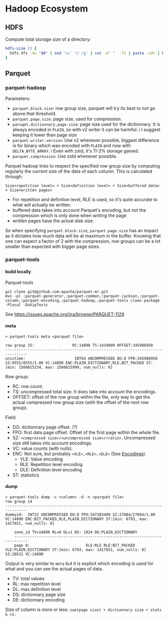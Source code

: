 Hadoop Ecosystem
================


HDFS
----

Compute total storage size of a directory:

```bash
hdfs-size () {
  hdfs dfs -du "$0" | sed 's/  */ /g' | cut -d" "  -f1 | paste -sd+ | bc | numfmt --to=iec-i --suffix=B 
}
```


Parquet
-------

### parquet-hadoop

Parameters:

- `parquet.block.size`: row group size, parquet will try its best to not go above that threshold.
- `parquet.page.size`: page size, used for compression.
- `paruqet.dictionnary.page.size`: page size used for the dictionnary. It is always encoded in `PLAIN`, so with v2 writer it can be harmful. i
  I suggest keeping it lower than page size
- `parquet.writer.version`: Use v2 whenever possible, biggest difference is for binary which was encoded with `PLAIN` and now with `DELTA_BYTE_ARRAY`. i
  Even with zstd, it's 11-2% storage gained.
- `parquet.compression`: Use zstd whenever possible.

Parquet hadoop tries to respect the specified row group size by computing regularly the current size of the data of each column. This is calculated through:

```
Size<repetition level> + Size<definition level> + Size<buffered data> + Size<written pages>
```

- For repetition and definition level, RLE is used, so it's quite accurate to what will actually be written.
- buffered data takes into account Parquet's encoding, but not the compression which is only done when writing the page
- written pages have the actual disk size.

So when specifying `parquet.block.size`, `parquet.page.size` has an impact as it dictates how much data will be at maximum in the buffer. Knowing that one can expect
a factor of 2 with the compression, row groups can be a lot smaller than expected with bigger page sizes.


### parquet-tools

#### build locally

Parquet-tools

```
git clone git@github.com:apache/parquet-mr.git
mvn -pl :parquet-generator,:parquet-common,:parquet-jackson,:parquet-column,:parquet-encoding,:parquet-hadoop,:parquet-tools clean package -Plocal -DskipTests
```
See https://issues.apache.org/jira/browse/PARQUET-1129

#### meta

```
> parquet-tools meta <parquet file>

row group 15:                 RC:14890 TS:1434009 OFFSET:345986958
--------------------------------------------------------------------------------
unixtime:                      INT64 UNCOMPRESSED DO:0 FPO:345986958 SZ:8555/8555/1.00 VC:14890 ENC:PLAIN_DICTIONARY,RLE,BIT_PACKED ST:[min: 1560815234, max: 1560815999, num_nulls: 0]
```

Row group:
- RC: row count.
- TS: uncompressed total size. It does take into account the encodings.
- OFFSET: offset of the row group within the file, only way to get the actual compressed row group size (with the offset of the next row group).

Field:
- DO: dictionnary page offset. (?)
- FPO: first data page offset. Offset of the first page within the whole file.
- SZ: `<compressed size>/<uncompressed size>/<ratio>`. Uncompressed size still takes into account encodings.
- VC: value counts (with nulls).
- ENC: Not sure, but probably `<VLE>,<RLE>,<DLE>` (See [Encodings](https://github.com/apache/parquet-format/blob/master/Encodings.md)).
  - VLE: Value encoding
  - RLE: Repetition level encoding
  - DLE: Definition level encoding
- ST: statistics

#### dump

```
> parquet-tools dump -c <column> -d -n <parquet file>
row group 14
--------------------------------------------------------------------------------
dummyid:  INT32 UNCOMPRESSED DO:0 FPO:347383409 SZ:27884/27884/1.00 VC:14890 ENC:BIT_PACKED,RLE,PLAIN_DICTIONARY ST:[min: 6793, max: 1417651, num_nulls: 0]

    zone_id TV=14890 RL=0 DL=1 DS: 1824 DE:PLAIN_DICTIONARY
    ----------------------------------------------------------------------------
    page 0:                         DLE:RLE RLE:BIT_PACKED VLE:PLAIN_DICTIONARY ST:[min: 6793, max: 1417651, num_nulls: 0] SZ:20521 VC:14890
```

Output is very similar to `meta` but it is explicit which encoding is used for what and you can see the actual pages of data.

- TV: total values
- RL: max repetition level
- DL: max definition level
- DS: dictionnary page size
- DE: dictionnary encoding

Size of column is more or less: `sum(page size) + dictionnary size + stats & co.`


